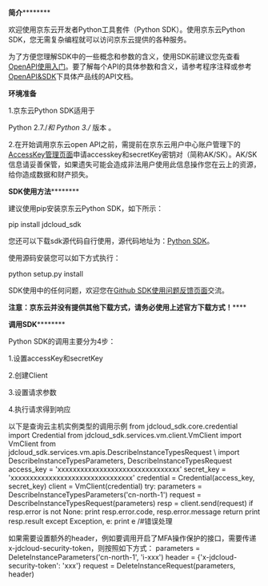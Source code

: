 ****简介************

欢迎使用京东云开发者Python工具套件（Python SDK）。使用京东云Python SDK，您无需复杂编程就可以访问京东云提供的各种服务。

为了方便您理解SDK中的一些概念和参数的含义，使用SDK前建议您先查看[OpenAPI使用入门](https://www.jdcloud.com/help/detail/2416/isCatalog/1)。要了解每个API的具体参数和含义，请参考程序注释或参考[OpenAPI&SDK](https://www.jdcloud.com/help/faq?act=3)下具体产品线的API文档。

****环境准备****

1.京东云Python SDK适用于

Python 2.7./*和        Python    3./* 版本
。

2.在开始调用京东云open API之前，需提前在京东云用户中心账户管理下的[AccessKey管理页面](https://uc.jdcloud.com/accesskey/index)申请accesskey和secretKey密钥对（简称AK/SK）。AK/SK信息请妥善保管，如果遗失可能会造成非法用户使用此信息操作您在云上的资源，给你造成数据和财产损失。

****SDK使用方法************

建议使用pip安装京东云Python SDK，如下所示：

pip install jdcloud_sdk

您还可以下载sdk源代码自行使用，源代码地址为：[Python SDK](https://github.com/jdcloud-api/jdcloud-sdk-python)。

使用源码安装您可以如下方式执行：

python setup.py install

SDK使用中的任何问题，欢迎您在[Github SDK使用问题反馈页面](https://github.com/jdcloud-api/jdcloud-sdk-python/issues)交流。

**注意：京东云并没有提供其他下载方式，请务必使用上述官方下载方式！******

****调用SDK************

Python SDK的调用主要分为4步：

1.设置accessKey和secretKey

2.创建Client

3.设置请求参数

4.执行请求得到响应

以下是查询云主机实例类型的调用示例
from jdcloud_sdk.core.credential import Credential from jdcloud_sdk.services.vm.client.VmClient import VmClient from jdcloud_sdk.services.vm.apis.DescribeInstanceTypesRequest \ import DescribeInstanceTypesParameters, DescribeInstanceTypesRequest access_key = 'xxxxxxxxxxxxxxxxxxxxxxxxxxxxxxxx' secret_key = 'xxxxxxxxxxxxxxxxxxxxxxxxxxxxxxxx' credential = Credential(access_key, secret_key) client = VmClient(credential) try: parameters = DescribeInstanceTypesParameters('cn-north-1') request = DescribeInstanceTypesRequest(parameters) resp = client.send(request) if resp.error is not None: print resp.error.code, resp.error.message return print resp.result except Exception, e: print e /#错误处理

如果需要设置额外的header，例如要调用开启了MFA操作保护的接口，需要传递x-jdcloud-security-token，则按照如下方式：
parameters = DeleteInstanceParameters('cn-north-1', 'i-xxx') header = {'x-jdcloud-security-token': 'xxx'} request = DeleteInstanceRequest(parameters, header)